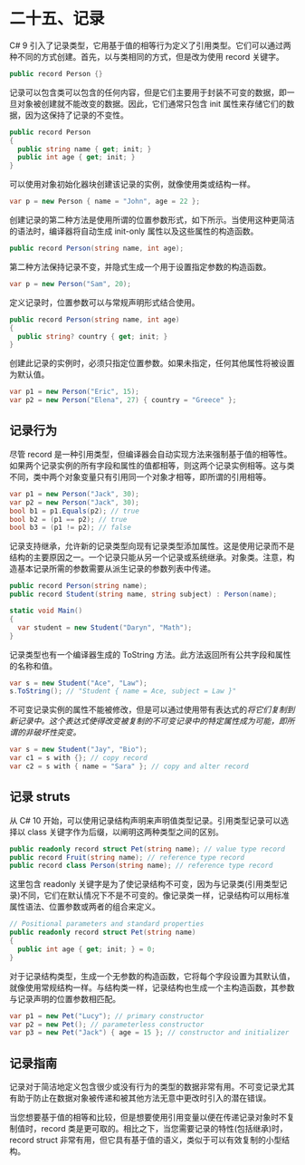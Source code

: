 # 二十五、记录

C# 9 引入了记录类型，它用基于值的相等行为定义了引用类型。它们可以通过两种不同的方式创建。首先，以与类相同的方式，但是改为使用 record 关键字。

```cs
public record Person {}

```

记录可以包含类可以包含的任何内容，但是它们主要用于封装不可变的数据，即一旦对象被创建就不能改变的数据。因此，它们通常只包含 init 属性来存储它们的数据，因为这保持了记录的不变性。

```cs
public record Person
{
  public string name { get; init; }
  public int age { get; init; }
}

```

可以使用对象初始化器块创建该记录的实例，就像使用类或结构一样。

```cs
var p = new Person { name = "John", age = 22 };

```

创建记录的第二种方法是使用所谓的位置参数形式，如下所示。当使用这种更简洁的语法时，编译器将自动生成 init-only 属性以及这些属性的构造函数。

```cs
public record Person(string name, int age);

```

第二种方法保持记录不变，并隐式生成一个用于设置指定参数的构造函数。

```cs
var p = new Person("Sam", 20);

```

定义记录时，位置参数可以与常规声明形式结合使用。

```cs
public record Person(string name, int age)
{
  public string? country { get; init; }
}

```

创建此记录的实例时，必须只指定位置参数。如果未指定，任何其他属性将被设置为默认值。

```cs
var p1 = new Person("Eric", 15);
var p2 = new Person("Elena", 27) { country = "Greece" };

```

## 记录行为

尽管 record 是一种引用类型，但编译器会自动实现方法来强制基于值的相等性。如果两个记录实例的所有字段和属性的值都相等，则这两个记录实例相等。这与类不同，类中两个对象变量只有引用同一个对象才相等，即所谓的引用相等。

```cs
var p1 = new Person("Jack", 30);
var p2 = new Person("Jack", 30);
bool b1 = p1.Equals(p2); // true
bool b2 = (p1 == p2); // true
bool b3 = (p1 != p2); // false

```

记录支持继承，允许新的记录类型向现有记录类型添加属性。这是使用记录而不是结构的主要原因之一。一个记录只能从另一个记录或系统继承。对象类。注意，构造基本记录所需的参数需要从派生记录的参数列表中传递。

```cs
public record Person(string name);
public record Student(string name, string subject) : Person(name);

static void Main()
{
  var student = new Student("Daryn", "Math");
}

```

记录类型也有一个编译器生成的 ToString 方法。此方法返回所有公共字段和属性的名称和值。

```cs
var s = new Student("Ace", "Law");
s.ToString(); // "Student { name = Ace, subject = Law }"

```

不可变记录实例的属性不能被修改，但是可以通过使用带有表达式的*将它们复制到新记录中。这个表达式使得改变被复制的不可变记录中的特定属性成为可能，即所谓的非破坏性突变。*

```cs
var s = new Student("Jay", "Bio");
var c1 = s with {}; // copy record
var c2 = s with { name = "Sara" }; // copy and alter record

```

## 记录 struts

从 C# 10 开始，可以使用记录结构声明来声明值类型记录。引用类型记录可以选择以 class 关键字作为后缀，以阐明这两种类型之间的区别。

```cs
public readonly record struct Pet(string name); // value type record
public record Fruit(string name); // reference type record
public record class Person(string name); // reference type record

```

这里包含 readonly 关键字是为了使记录结构不可变，因为与记录类(引用类型记录)不同，它们在默认情况下不是不可变的。像记录类一样，记录结构可以用标准属性语法、位置参数或两者的组合来定义。

```cs
// Positional parameters and standard properties
public readonly record struct Pet(string name)
{
  public int age { get; init; } = 0;
}

```

对于记录结构类型，生成一个无参数的构造函数，它将每个字段设置为其默认值，就像使用常规结构一样。与结构类一样，记录结构也生成一个主构造函数，其参数与记录声明的位置参数相匹配。

```cs
var p1 = new Pet("Lucy"); // primary constructor
var p2 = new Pet(); // parameterless constructor
var p3 = new Pet("Jack") { age = 15 }; // constructor and initializer

```

## 记录指南

记录对于简洁地定义包含很少或没有行为的类型的数据非常有用。不可变记录尤其有助于防止在数据对象被传递和被其他方法无意中更改时引入的潜在错误。

当您想要基于值的相等和比较，但是想要使用引用变量以便在传递记录对象时不复制值时，record 类是更可取的。相比之下，当您需要记录的特性(包括继承)时，record struct 非常有用，但它具有基于值的语义，类似于可以有效复制的小型结构。